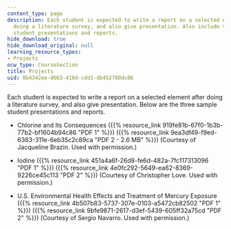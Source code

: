 ```yaml
---
content_type: page
description: Each student is expected to write a report on a selected element after
  doing a literature survey, and also give presentation. Also include three sample
  student presentations and reports.
hide_download: true
hide_download_original: null
learning_resource_types:
- Projects
ocw_type: CourseSection
title: Projects
uid: 0b4342ee-d663-410d-cdd3-db452780dc06
---
```


Each student is expected to write a report on a selected element after doing a literature survey, and also give presentation. Below are the three sample student presentations and reports.

*   Chlorine and Its Consequences ({{% resource_link 919fe81b-67f0-1b3b-77b2-bf1604b94c86 "PDF 1" %}}) ({{% resource_link 9ea3df49-f9ed-6363-311e-6eb35c2c89ca "PDF 2 - 2.6 MB" %}}) (Courtesy of Jacqueline Brazin. Used with permission.)
    
*   Iodine ({{% resource_link 451a4a6f-26d8-fe6d-482a-7fc117313096 "PDF 1" %}}) ({{% resource_link 4e0fc292-5649-ea62-8369-9226ce45c113 "PDF 2" %}}) (Courtesy of Christopher Love. Used with permission.)
    
*   U.S. Environmental Health Effects and Treatment of Mercury Exposure ({{% resource_link 4b507b83-5737-307e-0103-a5472cb82502 "PDF 1" %}}) ({{% resource_link 9bfe9871-2617-d3ef-5439-605ff32a75cd "PDF 2" %}}) (Courtesy of Sergio Navarro. Used with permission.)